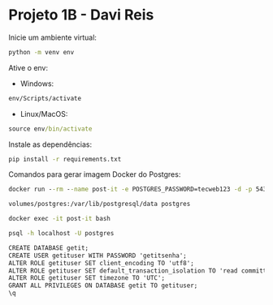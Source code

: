 # Projeto 1B - Davi Reis

Inicie um ambiente virtual:

```cmd
python -m venv env
```

Ative o env:

- Windows:

```cmd
env/Scripts/activate
```

- Linux/MacOS:

```cmd
source env/bin/activate
```

Instale as dependências:

```cmd
pip install -r requirements.txt
```

Comandos para gerar imagem Docker do Postgres:

```cmd
docker run --rm --name post-it -e POSTGRES_PASSWORD=tecweb123 -d -p 5432:5432 -v $HOME/docker/
```

```cmd
volumes/postgres:/var/lib/postgresql/data postgres
```

```cmd
docker exec -it post-it bash
```

```cmd
psql -h localhost -U postgres
```

```cmd
CREATE DATABASE getit;
CREATE USER getituser WITH PASSWORD 'getitsenha';
ALTER ROLE getituser SET client_encoding TO 'utf8';
ALTER ROLE getituser SET default_transaction_isolation TO 'read committed';
ALTER ROLE getituser SET timezone TO 'UTC';
GRANT ALL PRIVILEGES ON DATABASE getit TO getituser;
\q
```
